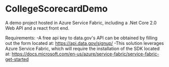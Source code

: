 # CollegeScorecardDemo

A demo project hosted in Azure Service Fabric, including a .Net Core 2.0 Web API and a react front end.

Requirements:
-A free api key to data.gov's API can be obtained by filling out the form located at: https://api.data.gov/signup/
-This solution leverages Azure Service Fabric, which will require the installation of the SDK located at: https://docs.microsoft.com/en-us/azure/service-fabric/service-fabric-get-started

